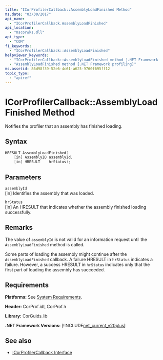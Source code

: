 ```yaml
---
title: "ICorProfilerCallback::AssemblyLoadFinished Method"
ms.date: "03/30/2017"
api_name: 
  - "ICorProfilerCallback.AssemblyLoadFinished"
api_location: 
  - "mscorwks.dll"
api_type: 
  - "COM"
f1_keywords: 
  - "ICorProfilerCallback::AssemblyLoadFinished"
helpviewer_keywords: 
  - "ICorProfilerCallback::AssemblyLoadFinished method [.NET Framework profiling]"
  - "AssemblyLoadFinished method [.NET Framework profiling]"
ms.assetid: 86d98f39-52e6-4c61-a625-9760f695ff12
topic_type: 
  - "apiref"
---
```

# ICorProfilerCallback::AssemblyLoadFinished Method
Notifies the profiler that an assembly has finished loading.  
  
## Syntax  
  
```cpp  
HRESULT AssemblyLoadFinished(  
    [in] AssemblyID assemblyId,  
    [in] HRESULT    hrStatus);  
```  
  
## Parameters  
 `assemblyId`  
 [in] Identifies the assembly that was loaded.  
  
 `hrStatus`  
 [in] An HRESULT that indicates whether the assembly finished loading successfully.  
  
## Remarks  
 The value of `assemblyId` is not valid for an information request until the `AssemblyLoadFinished` method is called.  
  
 Some parts of loading the assembly might continue after the `AssemblyLoadFinished` callback. A failure HRESULT in `hrStatus` indicates a failure. However, a success HRESULT in `hrStatus` indicates only that the first part of loading the assembly has succeeded.  
  
## Requirements  
 **Platforms:** See [System Requirements](../../../../docs/framework/get-started/system-requirements.md).  
  
 **Header:** CorProf.idl, CorProf.h  
  
 **Library:** CorGuids.lib  
  
 **.NET Framework Versions:** [!INCLUDE[net_current_v20plus](../../../../includes/net-current-v20plus-md.md)]  
  
## See also

- [ICorProfilerCallback Interface](../../../../docs/framework/unmanaged-api/profiling/icorprofilercallback-interface.md)
